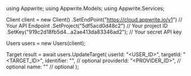 using Appwrite;
using Appwrite.Models;
using Appwrite.Services;

Client client = new Client()
    .SetEndPoint("https://cloud.appwrite.io/v1") // Your API Endpoint
    .SetProject("5df5acd0d48c2") // Your project ID
    .SetKey("919c2d18fb5d4...a2ae413da83346ad2"); // Your secret API key

Users users = new Users(client);

Target result = await users.UpdateTarget(
    userId: "<USER_ID>",
    targetId: "<TARGET_ID>",
    identifier: "<IDENTIFIER>", // optional
    providerId: "<PROVIDER_ID>", // optional
    name: "<NAME>" // optional
);